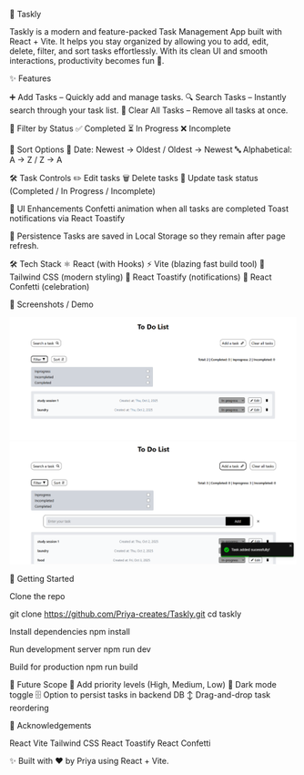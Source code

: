 📝 Taskly

Taskly is a modern and feature-packed Task Management App built with React + Vite.
It helps you stay organized by allowing you to add, edit, delete, filter, and sort tasks effortlessly.
With its clean UI and smooth interactions, productivity becomes fun 🚀.

✨ Features

➕ Add Tasks – Quickly add and manage tasks.
🔍 Search Tasks – Instantly search through your task list.
🧹 Clear All Tasks – Remove all tasks at once.

🎯 Filter by Status
✅ Completed
⏳ In Progress
❌ Incomplete

🔽 Sort Options
📅 Date: Newest → Oldest / Oldest → Newest
🔤 Alphabetical: A → Z / Z → A

🛠️ Task Controls
✏️ Edit tasks
🗑️ Delete tasks
🔘 Update task status (Completed / In Progress / Incomplete)

🎉 UI Enhancements
Confetti animation when all tasks are completed
Toast notifications via React Toastify

💾 Persistence
Tasks are saved in Local Storage so they remain after page refresh.

🛠️ Tech Stack
⚛️ React (with Hooks)
⚡ Vite (blazing fast build tool)
🎨 Tailwind CSS (modern styling)
🔔 React Toastify (notifications)
🎉 React Confetti (celebration)

📸 Screenshots / Demo

![Taskly Screenshot1](https://github.com/Priya-creates/Taskly/blob/main/src/assets/Screenshot%202025-10-03%20001641.png?raw=true)
![Taskly Screenshot2](https://github.com/Priya-creates/Taskly/blob/main/src/assets/Screenshot%202025-10-03%20002254.png?raw=true)

📂 Getting Started

Clone the repo

git clone https://github.com/Priya-creates/Taskly.git
cd taskly


Install dependencies
npm install

Run development server
npm run dev

Build for production
npm run build

🔮 Future Scope
📌 Add priority levels (High, Medium, Low)
🌙 Dark mode toggle
🗄️ Option to persist tasks in backend DB
↕️ Drag-and-drop task reordering

🙌 Acknowledgements

React
Vite
Tailwind CSS
React Toastify
React Confetti

✨ Built with ❤️ by Priya using React + Vite.
